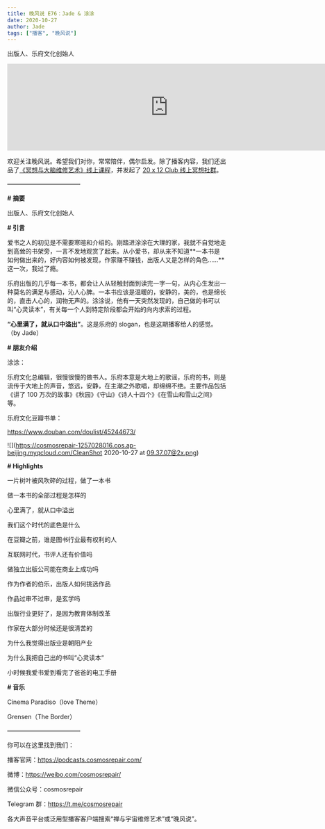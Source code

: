 ```yaml
---
title: 晚风说 E76：Jade & 涂涂
date: 2020-10-27
author: Jade
tags: ["播客", "晚风说"]
---
```


出版人、乐府文化创始人

<!--more-->

<iframe src="https://player.fireside.fm/v2/trfV16OE+cB28ybK6?theme=light" width="740" height="200" frameborder="0" scrolling="no"></iframe>

欢迎关注晚风说。希望我们对你，常常陪伴，偶尔启发。除了播客内容，我们还出品了[《冥想与大脑维修艺术》线上课程](https://mp.weixin.qq.com/s?__biz=MzA5Nzk4MDMxMg==&mid=2247484680&idx=1&sn=2a5b8f1e1f1c1e6820adf5cc95d997fe&chksm=9099dfffa7ee56e9408aa248731e3e3e502c984ca1e577decc28d66d458f2e93a600dc6d6b40&scene=21#wechat_redirect)，并发起了 [20 x 12 Club 线上冥想社群](https://mp.weixin.qq.com/s?__biz=MzA5Nzk4MDMxMg==&mid=2247484834&idx=1&sn=ebd2c537b12e63baef2e9eaac505c26b&chksm=9099df55a7ee5643ab84485931d52082bbb2a6ee7078bdd536faf2cbbcb7bb22783aeaf13d4b&scene=21#wechat_redirect)。

————————————

**# 摘要**

出版人、乐府文化创始人

**# 引言**

爱书之人的初见是不需要寒暄和介绍的。刚踏进涂涂在大理的家，我就不自觉地走到高耸的书架旁，一言不发地观赏了起来。从小爱书，却从来不知道**一本书是如何做出来的，好内容如何被发现，作家赚不赚钱，出版人又是怎样的角色……**这一次，我过了瘾。

乐府出版的几乎每一本书，都会让人从轻触封面到读完一字一句，从内心生发出一种莫名的满足与感动，沁人心脾。一本书应该是温暖的，安静的，美的，也是绵长的，直击人心的，润物无声的。涂涂说，他有一天突然发现的，自己做的书可以叫“心灵读本”，有关每一个人到特定阶段都会开始的向内求索的过程。

**“心里满了，就从口中溢出”**。这是乐府的 slogan，也是这期播客给人的感觉。（by Jade）

**# 朋友介绍**

涂涂：

乐府文化总编辑，很慢很慢的做书人。乐府本意是大地上的歌谣，乐府的书，则是流传于大地上的声音，悠远，安静，在主潮之外歌唱，却绵绵不绝。主要作品包括《讲了 100 万次的故事》《秋园》《守山》《诗人十四个》《在雪山和雪山之间》等。

乐府文化豆瓣书单：

https://www.douban.com/doulist/45244673/

![](https://cosmosrepair-1257028016.cos.ap-beijing.myqcloud.com/CleanShot 2020-10-27 at 09.37.07@2x.png)

**# Highlights**

一片树叶被风吹碎的过程，做了一本书

做一本书的全部过程是怎样的

心里满了，就从口中溢出

我们这个时代的底色是什么

在豆瓣之前，谁是图书行业最有权利的人

互联网时代，书评人还有价值吗

做独立出版公司能在商业上成功吗

作为作者的伯乐，出版人如何挑选作品

作品过审不过审，是玄学吗

出版行业更好了，是因为教育体制改革

作家在大部分时候还是很清苦的

为什么我觉得出版业是朝阳产业

为什么我把自己出的书叫“心灵读本“

小时候我爱书爱到看完了爸爸的电工手册

**# 音乐**

Cinema Paradiso（love Theme）

Grensen（The Border）

————————————

你可以在这里找到我们：

播客官网：https://podcasts.cosmosrepair.com/

微博：https://weibo.com/cosmosrepair/

微信公众号：cosmosrepair

Telegram 群：https://t.me/cosmosrepair

各大声音平台或泛用型播客客户端搜索“禅与宇宙维修艺术”或“晚风说”。